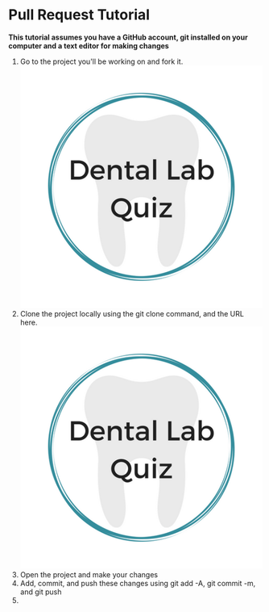 # Pull Request Tutorial
**This tutorial assumes you have a GitHub account, git installed on your computer and a text editor for making changes**

1. Go to the project you'll be working on and fork it.
![Header of GitHub that shows project name and buttons](https://github.com/lnchapin/dentalClient-/blob/master/dentallab/public/img/dentalLabQuiz.png)
2. Clone the project locally using the git clone command, and the URL here.
![The URL location on github](https://github.com/lnchapin/dentalClient-/blob/master/dentallab/public/img/dentalLabQuiz.png)
3. Open the project and make your changes
4. Add, commit, and push these changes using git add -A, git commit -m, and git push
5. 
